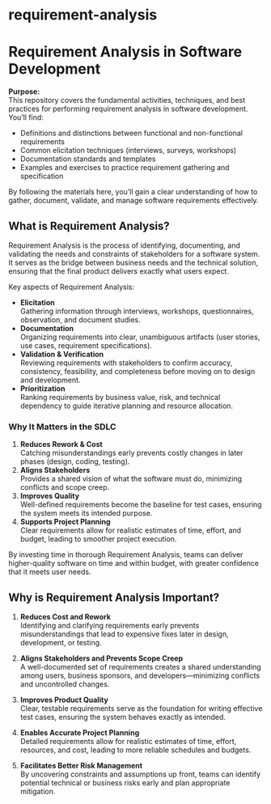 # requirement-analysis

# Requirement Analysis in Software Development

**Purpose:**  
This repository covers the fundamental activities, techniques, and best practices for performing requirement analysis in software development. You’ll find:

- Definitions and distinctions between functional and non-functional requirements  
- Common elicitation techniques (interviews, surveys, workshops)  
- Documentation standards and templates  
- Examples and exercises to practice requirement gathering and specification  

By following the materials here, you’ll gain a clear understanding of how to gather, document, validate, and manage software requirements effectively.


## What is Requirement Analysis?

Requirement Analysis is the process of identifying, documenting, and validating the needs and constraints of stakeholders for a software system. It serves as the bridge between business needs and the technical solution, ensuring that the final product delivers exactly what users expect.

Key aspects of Requirement Analysis:

- **Elicitation**  
  Gathering information through interviews, workshops, questionnaires, observation, and document studies.  
- **Documentation**  
  Organizing requirements into clear, unambiguous artifacts (user stories, use cases, requirement specifications).  
- **Validation & Verification**  
  Reviewing requirements with stakeholders to confirm accuracy, consistency, feasibility, and completeness before moving on to design and development.  
- **Prioritization**  
  Ranking requirements by business value, risk, and technical dependency to guide iterative planning and resource allocation.

### Why It Matters in the SDLC

1. **Reduces Rework & Cost**  
   Catching misunderstandings early prevents costly changes in later phases (design, coding, testing).  
2. **Aligns Stakeholders**  
   Provides a shared vision of what the software must do, minimizing conflicts and scope creep.  
3. **Improves Quality**  
   Well-defined requirements become the baseline for test cases, ensuring the system meets its intended purpose.  
4. **Supports Project Planning**  
   Clear requirements allow for realistic estimates of time, effort, and budget, leading to smoother project execution.

By investing time in thorough Requirement Analysis, teams can deliver higher-quality software on time and within budget, with greater confidence that it meets user needs.


## Why is Requirement Analysis Important?

1. **Reduces Cost and Rework**  
   Identifying and clarifying requirements early prevents misunderstandings that lead to expensive fixes later in design, development, or testing.

2. **Aligns Stakeholders and Prevents Scope Creep**  
   A well-documented set of requirements creates a shared understanding among users, business sponsors, and developers—minimizing conflicts and uncontrolled changes.

3. **Improves Product Quality**  
   Clear, testable requirements serve as the foundation for writing effective test cases, ensuring the system behaves exactly as intended.

4. **Enables Accurate Project Planning**  
   Detailed requirements allow for realistic estimates of time, effort, resources, and cost, leading to more reliable schedules and budgets.

5. **Facilitates Better Risk Management**  
   By uncovering constraints and assumptions up front, teams can identify potential technical or business risks early and plan appropriate mitigation.  

